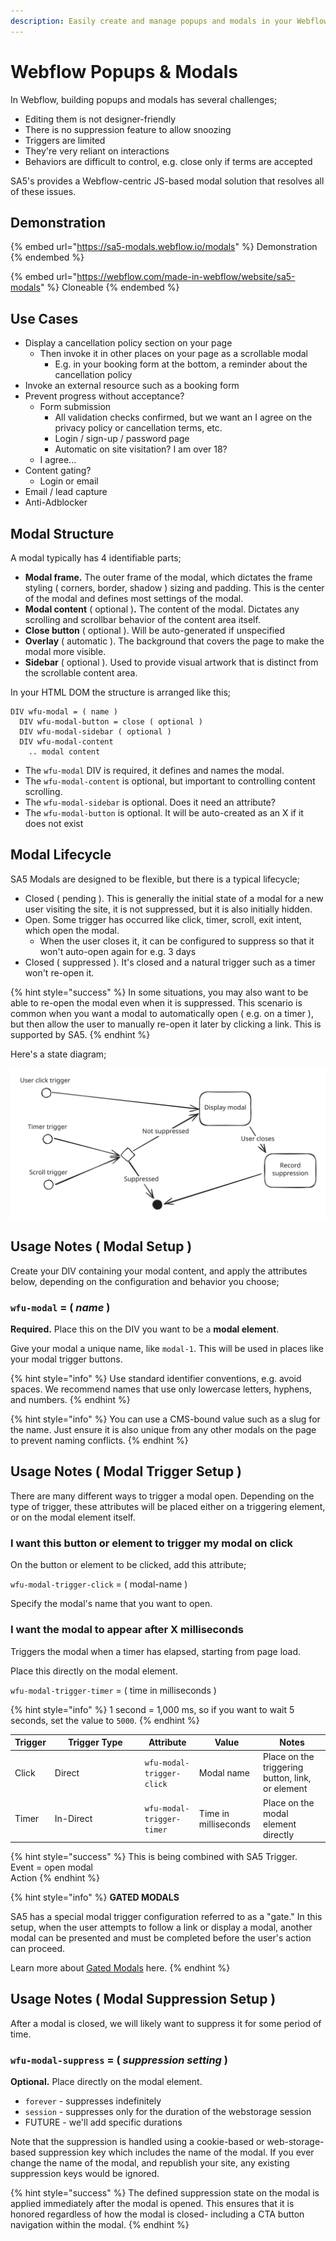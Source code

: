 ```yaml
---
description: Easily create and manage popups and modals in your Webflow projects.
---
```


# Webflow Popups & Modals

In Webflow, building popups and modals has several challenges;

* Editing them is not designer-friendly&#x20;
* There is no suppression feature to allow snoozing
* Triggers are limited
* They're very reliant on interactions
* Behaviors are difficult to control, e.g. close only if terms are accepted&#x20;

SA5's provides a Webflow-centric JS-based modal solution that resolves all of these issues.&#x20;

## Demonstration

{% embed url="https://sa5-modals.webflow.io/modals" %}
Demonstration
{% endembed %}

{% embed url="https://webflow.com/made-in-webflow/website/sa5-modals" %}
Cloneable
{% endembed %}

## Use Cases

* Display a cancellation policy section on your page
  * Then invoke it in other places on your page as a scrollable modal
    * E.g. in your booking form at the bottom, a reminder about the cancellation policy&#x20;
* Invoke an external resource such as a booking form
* Prevent progress without acceptance?
  * Form submission
    * All validation checks confirmed, but we want an I agree on the privacy policy or cancellation terms, etc.&#x20;
    * Login / sign-up / password page&#x20;
    * Automatic on site visitation? I am over 18?&#x20;
  * I agree...&#x20;
* Content gating?&#x20;
  * Login or email
* Email / lead capture&#x20;
* Anti-Adblocker

## Modal Structure

A modal typically has 4 identifiable parts;&#x20;

* **Modal frame.** The outer frame of the modal, which dictates the frame styling ( corners, border, shadow ) sizing and padding. This is the center of the modal and defines most settings of the modal.&#x20;
* **Modal content** ( optional )**.** The content of the modal. Dictates any scrolling and scrollbar behavior of the content area itself.&#x20;
* **Close button** ( optional ). Will be auto-generated if unspecified
* **Overlay** ( automatic ). The background that covers the page to make the modal more visible.&#x20;
* **Sidebar** ( optional ). Used to provide visual artwork that is distinct from the scrollable content area.

In your HTML DOM the structure is arranged like this;&#x20;

```
DIV wfu-modal = ( name )
  DIV wfu-modal-button = close ( optional )
  DIV wfu-modal-sidebar ( optional )
  DIV wfu-modal-content 
    .. modal content
```

* The `wfu-modal` DIV is required, it defines and names the modal.&#x20;
* The `wfu-modal-content` is optional, but important to controlling content scrolling.&#x20;
* The `wfu-modal-sidebar` is optional. Does it need an attribute? &#x20;
* The `wfu-modal-button` is optional. It will be auto-created as an X if it does not exist&#x20;

## Modal Lifecycle

SA5 Modals are designed to be flexible, but there is a typical lifecycle;

* Closed ( pending ).  This is generally the initial state of a modal for a new user visiting the site, it is not suppressed, but it is also initially hidden.&#x20;
* Open.  Some trigger has occurred like click, timer, scroll, exit intent, which open the modal.&#x20;
  * When the user closes it, it can be configured to suppress so that it won't auto-open again for e.g. 3 days&#x20;
* Closed ( suppressed ).  It's closed and a natural trigger such as a timer won't re-open it.&#x20;

{% hint style="success" %}
In some situations, you may also want to be able to re-open the modal even when it is suppressed.  This scenario is common when you want a modal to automatically open ( e.g. on a timer ), but then allow the user to manually re-open it later by clicking a link.  This is supported by SA5. &#x20;
{% endhint %}

Here's a state diagram;&#x20;

<img src="../../.gitbook/assets/file.excalidraw (4).svg" alt="" class="gitbook-drawing">



## Usage Notes ( Modal Setup )

Create your DIV containing your modal content, and apply the attributes below, depending on the configuration and behavior you choose;&#x20;

### `wfu-modal` = ( _name_ )&#x20;

**Required.** Place this on the DIV you want to be a **modal element**.  &#x20;

Give your modal a unique name, like `modal-1`. This will be used in places like your modal trigger buttons.&#x20;

{% hint style="info" %}
Use standard identifier conventions, e.g. avoid spaces. We recommend names that use only lowercase letters, hyphens, and numbers.&#x20;
{% endhint %}

{% hint style="info" %}
You can use a CMS-bound value such as a slug for the name. Just ensure it is also unique from any other modals on the page to prevent naming conflicts.&#x20;
{% endhint %}

## Usage Notes ( Modal Trigger Setup ) &#x20;

There are many different ways to trigger a modal open. Depending on the type of trigger, these attributes will be placed either on a triggering element, or on the modal element itself.&#x20;

### I want this button or element to trigger my modal on click

On the button or element to be clicked, add this attribute;

`wfu-modal-trigger-click` = ( modal-name )

Specify the modal's name that you want to open.&#x20;

### I want the modal to appear after X milliseconds

Triggers the modal when a timer has elapsed, starting from page load.&#x20;

Place this directly on the modal element.&#x20;

`wfu-modal-trigger-timer` = ( time in milliseconds )

{% hint style="info" %}
1 second = 1,000 ms, so if you want to wait 5 seconds, set the value to `5000`.
{% endhint %}

<table><thead><tr><th>Trigger</th><th width="130">Trigger Type</th><th>Attribute </th><th>Value</th><th>Notes </th></tr></thead><tbody><tr><td>Click</td><td>Direct</td><td><code>wfu-modal-trigger-click</code> </td><td>Modal name</td><td>Place on the triggering button, link, or element</td></tr><tr><td>Timer</td><td>In-Direct</td><td><code>wfu-modal-trigger-timer</code> </td><td>Time in milliseconds</td><td>Place on the modal element directly</td></tr></tbody></table>

{% hint style="success" %}
This is being combined with SA5 Trigger.  \
Event = open modal\
Action&#x20;
{% endhint %}





{% hint style="info" %}
**GATED MODALS**&#x20;

SA5 has a special modal trigger configuration referred to as a "gate."  In this setup, when the user attempts to follow a link or display a modal, another modal can be presented and must be completed before the user's action can proceed.

Learn more about [Gated Modals](gating-modals.md) here.&#x20;
{% endhint %}





##

## Usage Notes ( Modal Suppression Setup )

After a modal is closed, we will likely want to suppress it for some period of time.

### `wfu-modal-suppress` = ( _suppression setting_ )

**Optional.**  Place directly on the modal element.&#x20;

* `forever` - suppresses indefinitely
* `session` - suppresses only for the duration of the webstorage session
* FUTURE - we'll add specific durations

Note that the suppression is handled using a cookie-based or web-storage-based suppression key which includes the name of the modal.  If you ever change the name of the modal, and republish your site, any existing suppression keys would be ignored.&#x20;

{% hint style="success" %}
The defined suppression state on the modal is applied immediately after the modal is opened. This ensures that it is honored regardless of how the modal is closed- including a CTA button navigation within the modal.&#x20;
{% endhint %}



